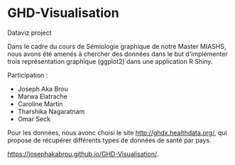# GHD-Visualisation
Dataviz project

Dans le cadre du cours de Sémiologie graphique de notre Master MIASHS, nous avons été amenés à chercher des données dans le but d'implémenter trois représentation graphique (ggplot2) dans une application R Shiny.

Participation  :

- Joseph Aka Brou
- Marwa Elatrache 
- Caroline Martin
- Tharshika Nagaratnam
- Omar Seck

Pour les données, nous avonc choisi le site http://ghdx.healthdata.org/, qui propose de récupérer différents types de données de santé par pays.

https://josephakabrou.github.io/GHD-Visualisation/.
